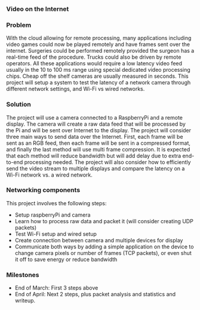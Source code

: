 ### Video on the Internet

### Problem
With the cloud allowing for remote processing, many applications including video games could now be played remotely and have frames sent over the internet.  Surgeries could be performed remotely provided the surgeon has a real-time feed of the procedure. Trucks could also be driven by remote operators. All these applications would require a low latency video feed usually in the 10 to 100 ms range using special dedicated video processing chips. Cheap off the shelf cameras are usually measured in seconds. This project will setup a system to test the latency of a network camera through different network settings, and Wi-Fi vs wired networks.

### Solution 
The project will use a camera connected to a RaspberryPi and a remote display. The camera will create a raw data feed that will be processed by the Pi and will be sent over Internet to the display. The project will consider three main ways to send data over the Internet. First, each frame will be sent as an RGB feed, then each frame will be sent in a compressed format, and finally the last method will use multi frame compression. It is expected that each method will reduce bandwidth but will add delay due to extra end-to-end processing needed. The project will also consider how to efficiently send the video stream to multiple displays and compare the latency on a Wi-Fi network vs. a wired network. 
 
### Networking components

This project involves the following steps:

*	Setup raspberryPi and camera
*	Learn how to process raw data and packet it (will consider creating UDP packets)
*	Test Wi-Fi setup and wired setup
*	Create connection between camera and multiple devices for display
*	Communicate both ways by adding a simple application on the device to change camera pixels or number of frames (TCP packets), or even shut it off to save energy or reduce bandwidth

### Milestones
* End of March: First 3 steps above
* End of April: Next 2 steps, plus packet analysis and statistics and writeup.

